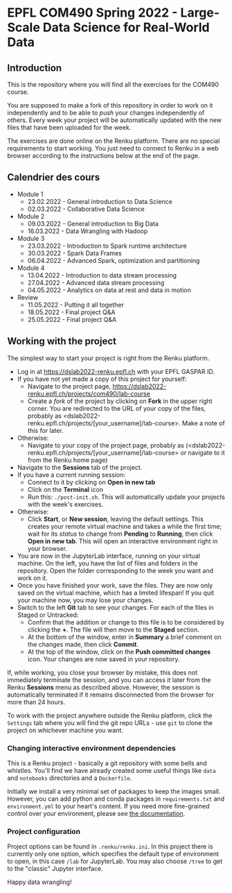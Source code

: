 # EPFL COM490 Spring 2022 - Large-Scale Data Science for Real-World Data

## Introduction

This is the repository where you will find all the exercises for the COM490 course.

You are supposed to make a fork of this repository in order to work on it independently and to be able to _push_ your changes independently of others. Every week your project will be automatically updated with the new files that have been uploaded for the week.

The exercises are done online on the Renku platform. There are no special requirements to start working. You just need to connect to Renku in a web browser according to the instructions below at the end of the page.

## Calendrier des cours

* Module 1
  * 23.02.2022 - General introduction to Data Science
  * 02.03.2022 - Collaborative Data Science
* Module 2
  * 09.03.2022 - General introduction to Big Data
  * 16.03.2022 - Data Wrangling with Hadoop
* Module 3
  * 23.03.2022 - Introduction to Spark runtime architecture
  * 30.03.2022 - Spark Data Frames
  * 06.04.2022 - Advanced Spark, optimization and partitioning
* Module 4
  * 13.04.2022 - Introduction to data stream processing
  * 27.04.2022 - Advanced data stream processing
  * 04.05.2022 - Analytics on data at rest and data in motion
* Review
  * 11.05.2022 - Putting it all together
  * 18.05.2022 - Final project Q&A
  * 25.05.2022 - Final project Q&A

## Working with the project

The simplest way to start your project is right from the Renku
platform.

- Log in at <https://dslab2022-renku.epfl.ch> with your EPFL GASPAR ID.
- If you have not yet made a copy of this project for yourself:
   * Navigate to the project page, <https://dslab2022-renku.epfl.ch/projects/com490/lab-course>
   * Create a _fork_ of the project by clicking on **Fork** in the upper right corner. You are redirected to the URL of your copy of the files, probably as <dslab2022-renku.epfl.ch/projects/[your_username]/lab-course>. Make a note of this for later.
- Otherwise:
   * Navigate to your copy of the project page, probably as (<dslab2022-renku.epfl.ch/projects/[your_username]/lab-course> or navigate to it from the Renku home page)
- Navigate to the **Sessions** tab of the project.
- If you have a current running session:
   * Connect to it by clicking on **Open in new tab**
   * Click on the **Terminal** icon
   * Run this: `./post-init.sh`. This will automatically update your projects with the week's exercises.
- Otherwise:
   * Click **Start**, or **New session**, leaving the default settings. This creates your remote virtual machine and takes a while the first time; wait for its _status_ to change from **Pending** to **Running**, then click **Open in new tab**. This will open an interactive environment right in your browser.
- You are now in the JupyterLab interface, running on your virtual machine. On the left, you have the list of files and folders in the repository. Open the folder corresponding to the week you want and work on it.
- Once you have finished your work, save the files. They are now only saved on the virtual machine, which has a limited lifespan! If you quit your machine now, you may lose your changes.
- Switch to the left **Git** tab to see your changes. For each of the files in Staged or Untracked:
    * Confirm that the addition or change to this file is to be considered by clicking the **+**. The file will then move to the **Staged** section.
    * At the bottom of the window, enter in **Summary** a brief comment on the changes made, then click **Commit**.
    * At the top of the window, click on the **Push committed changes** icon. Your changes are now saved in your repository.

If, while working, you close your browser by mistake, this does not immediately terminate the session, and you can access it later from the Renku **Sessions** menu as described above. However, the session is automatically terminated if it remains disconnected from the browser for more than 24 hours.


To work with the project anywhere outside the Renku platform,
click the `Settings` tab where you will find the
git repo URLs - use `git` to clone the project on whichever machine you want.


### Changing interactive environment dependencies

This is a Renku project - basically a git repository with some
bells and whistles. You'll find we have already created some
useful things like `data` and `notebooks` directories and
a `Dockerfile`.

Initially we install a very minimal set of packages to keep the images small.
However, you can add python and conda packages in `requirements.txt` and
`environment.yml` to your heart's content. If you need more fine-grained
control over your environment, please see [the documentation](https://renku.readthedocs.io/en/latest/user/advanced_interfaces.html#dockerfile-modifications).

### Project configuration

Project options can be found in `.renku/renku.ini`. In this
project there is currently only one option, which specifies
the default type of environment to open, in this case `/lab` for
JupyterLab. You may also choose `/tree` to get to the "classic" Jupyter
interface.

Happy data wrangling!
